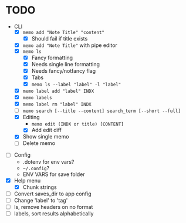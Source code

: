 # TODO

- CLI
  - [x] `memo add "Note Title" "content"`
    - [x] Should fail if title exists
  - [x] `memo add "Note Title"` with pipe editor
  - [x] `memo ls`
    - [x] Fancy formatting
    - [x] Needs single line formatting
    - [x] Needs fancy/notfancy flag
    - [x] Tabs
    - [x] `memo ls --label "label" -l "label"`
  - [x] `memo label add "label" INDX`
  - [x] `memo labels`
  - [x] `memo label rm "label" INDX`
  - [ ] `memo search [--title --content] search_term [--short --full]`
  - [x] Editing
    -  `memo edit (INDX or title) [CONTENT]`
    - [x] Add edit diff
  - [x] Show single memo
  - [ ] Delete memo
- [ ] Config
    - .dotenv for env vars?
    - `~/.config`?
    - ENV VARS for save folder
- [x] Help menu
  - [x] Chunk strings
- [ ] Convert saves_dir to app config
- [ ] Change 'label' to 'tag'
- [ ] ls, remove headers on no format
- [ ] labels, sort results alphabetically
